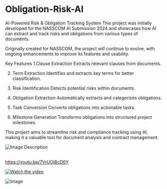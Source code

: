 # Obligation-Risk-AI
AI-Powered Risk & Obligation Tracking System
This project was initially developed for the NASSCOM AI Submission 2024 and showcases how AI can extract and track risks and obligations from various types of documents.

Originally created for NASSCOM, the project will continue to evolve, with ongoing enhancements to improve its features and usability.

Key Features
1.Clause Extraction
Extracts relevant clauses from documents.

2. Term Extraction
Identifies and extracts key terms for better classification.

3. Risk Identification
Detects potential risks within documents.

4. Obligation Extraction
Automatically extracts and categorizes obligations.

5. Task Conversion
Converts obligations into actionable tasks.

6. Milestone Generation
Transforms obligations into structured project milestones.

This project aims to streamline risk and compliance tracking using AI, making it a valuable tool for document analysis and contract management.

![Image Description](https://raw.githubusercontent.com/your-username/repository-name/main/images/logo.png)

<br/>    https://youtu.be/7VrUOjBcD6Y

[![Watch the video](https://github.com/user-attachments/assets/2c9dfd76-69bd-450f-a211-e2121609e823)](https://youtu.be/7VrUOjBcD6Y)

![Image](https://github.com/user-attachments/assets/2c9dfd76-69bd-450f-a211-e2121609e823)
